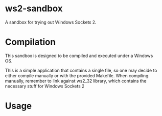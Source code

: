 # ws2-sandbox
A sandbox for trying out Windows Sockets 2.

# Compilation
This sandbox is designed to be compiled and executed under a Windows OS.

This is a simple application that contains a single file, so one may decide to either compile manually or with the provided Makefile. When compiling manually, remember to link against ws2_32 library, which contains the necessary stuff for Windows Sockets 2

# Usage
